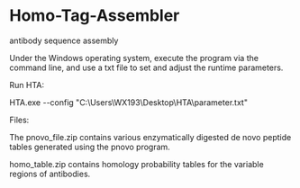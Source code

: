 # Homo-Tag-Assembler
antibody sequence assembly

Under the Windows operating system, execute the program via the command line, and use a txt file to set and adjust the runtime parameters.

Run HTA:

HTA.exe --config "C:\Users\WX193\Desktop\HTA\parameter.txt"

Files:

The pnovo_file.zip contains various enzymatically digested de novo peptide tables generated using the pnovo program.

homo_table.zip contains homology probability tables for the variable regions of antibodies.
